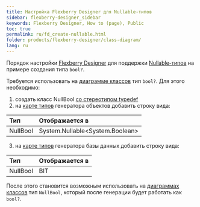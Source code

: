 ```yaml
---
title: Настройка Flexberry Designer для Nullable-типов
sidebar: flexberry-designer_sidebar
keywords: Flexberry Designer, How to (page), Public
toc: true
permalink: ru/fd_create-nullable.html
folder: products/flexberry-designer/class-diagram/
lang: ru
---
```


Порядок настройки [Flexberry Designer](fd_flexberry-designer.html) для поддержки [Nullable-типов](fo_nullable-types.html) на примере создания типа `bool?`.

Требуется использовать на [диаграмме классов](fd_class-diagram.html) тип `bool?`. Для этого необходимо:
1. создать класс NullBool [со стереотипом typedef](fd_typedef.html)
2. на [карте типов](fd_types-map.html) генератора объектов добавить строку вида: 

Тип | Отображается в
:---------------|:---------------------------------------
NullBool | System.Nullable<esc><System.Boolean></esc>

3. на [карте типов](fd_types-map.html) генератора базы данных добавить строку вида: 

Тип | Отображается в
:---------------|:-----------
NullBool | BIT 

После этого становится возможным использовать на [диаграммах классов](fd_class-diagram.html) тип `NullBool`, который после генерации будет работать как `bool?`.
